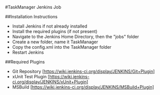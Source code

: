 #TaskManager Jenkins Job

##Installation Instructions

* Install Jenkins if not already installed
* Install the required plugins (if not present)
* Navigate to the Jenkins Home Directory, then the "jobs" folder
* Create a new folder, name it TaskManager
* Copy the config.xml into the TaskManager folder
* Restart Jenkins
 
##Required Plugins

* Git Repository [https://wiki.jenkins-ci.org/display/JENKINS/Git+Plugin]
* xUnit Test Plugin [https://wiki.jenkins-ci.org/display/JENKINS/xUnit+Plugin]
* MSBuild [https://wiki.jenkins-ci.org/display/JENKINS/MSBuild+Plugin]
